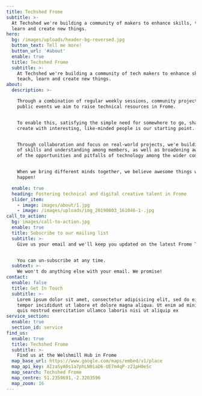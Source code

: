 ```yaml
---
title: Techshed Frome
subtitle: >-
  At Techshed we're building a community of makers to enhance skills, teach,
  learn and create new things.
hero:
  bg: /images/uploads/header-bg-reversed.jpg
  button_text: Tell me more!
  button_url: '#about'
  enable: true
  title: Techshed Frome
  subtitle: >-
    At Techshed we're building a community of tech makers to enhance skills,
    teach, learn and create new things.
about:
  description: >-

    Through a combination of regular weekly sessions, community projects and
    public events we aim to raise technical resources in Frome.


    To enable this, satisfying the simple need for somewhere to go, share and
    create with interesting, like-minded people is our starting point. 


    Through collaboration and focus on real-world projects, we'e building depth
    of skills and understanding among members, as well as broadening awareness
    of the opportunities and pitfalls of technology among the wider community.


    When we bring different minds together, we believe awesome things will
    happen!

  enable: true
  heading: Fostering technical and digital creative talent in Frome
  slider_item:
    - image: images/about/1.jpg
    - image: /images/uploads/img_20190803_161046-1-.jpg
call_to_action:
  bg: images/call-to-action.jpg
  enable: true
  title: Subscribe to our mailing list
  subtitle: >-
    Give us your email and we'll keep you updated on the latest Frome Tech Shed news. 


    You can un-subscribe at any time.
  subtext: >-
    We won't do anything else with your email. We promise!
contact:
  enable: false
  title: Get In Touch
  subtitle: >-
    Lorem ipsum dolor sit amet, consectetur adipisicing elit, sed do eiusmod
    tempor incididunt ut labore et dolore magna aliqua. Ut enim ad minim veniam,
    quis nostrud exercitation ullamco laboris nisi ut aliquip ex
service_section:
  enable: true
  section_id: service
find_us:
  enable: true  
  title: Techshed Frome
  subtitle: >-
    Find us at the Welshmill Hub in Frome
  map_base_url: https://www.google.com/maps/embed/v1/place
  map_api_key: AIzaSyA0s1a7phLN0iaD6-UE7m4qP-z21pH0eSc
  map_search: Techshed Frome
  map_centre: 51.2359691,-2.3203596
  map_zoom: 16
---
```

